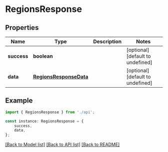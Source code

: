 # RegionsResponse


## Properties

Name | Type | Description | Notes
------------ | ------------- | ------------- | -------------
**success** | **boolean** |  | [optional] [default to undefined]
**data** | [**RegionsResponseData**](RegionsResponseData.md) |  | [optional] [default to undefined]

## Example

```typescript
import { RegionsResponse } from './api';

const instance: RegionsResponse = {
    success,
    data,
};
```

[[Back to Model list]](../README.md#documentation-for-models) [[Back to API list]](../README.md#documentation-for-api-endpoints) [[Back to README]](../README.md)
